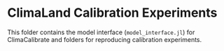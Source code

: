 # ClimaLand Calibration Experiments

This folder contains the model interface (`model_interface.jl`) for ClimaCalibrate and folders for reproducing calibration experiments.
